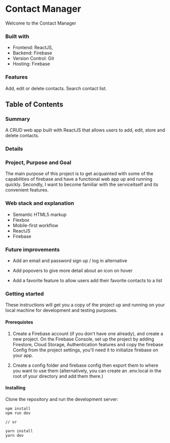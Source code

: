 # Contact Manager

Welcome to the Contact Manager


### Built with

- Frontend: ReactJS,
- Backend: Firebase
- Version Control: Git
- Hosting: Firebase

### Features

Add, edit or delete contacts.
Search contact list.

## Table of Contents

### Summary

A CRUD web app built with ReactJS that allows users to add, edit, store and delete contacts.

### Details

### Project, Purpose and Goal

The main purpose of this project is to get acquainted with some of the capabilities of firebase and have a functional web app up and running quickly. Secondly, I want to become familiar with the serviceitself and its convenient features.

### Web stack and explanation

- Semantic HTML5 markup
- Flexbox
- Mobile-first workflow
- ReactJS
- Firebase

### Future improvements

- Add an email and password sign up / log in alternative

- Add popovers to give more detail about an icon on hover

- Add a favorite feature to allow users add their favorite contacts to a list

### Getting started

These instructions will get you a copy of the project up and running on your local machine for development and testing purposes.

#### Prerequistes

1. Create a Firebase account (if you don't have one already), and create a new project. On the Firebase Console, set up the project by adding Firestore, Cloud Storage, Authentication features and copy the firebase Config from the project settings, you'll need it to initialize firebase on your app.

2. Create a config folder and firebase config then export them to where you want to use them (alternatively, you can create an .env.local in the root of your directory and add them there.)

#### Installing

Clone the repository and run the development server:

```
npm install
npm run dev

// or

yarn install
yarn dev
```
